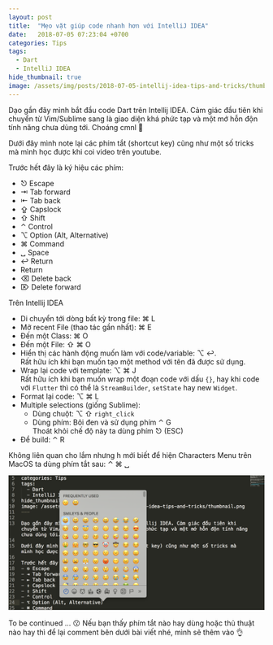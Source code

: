 ```yaml
---
layout: post
title:  "Mẹo vặt giúp code nhanh hơn với IntelliJ IDEA"
date:   2018-07-05 07:23:04 +0700
categories: Tips
tags:
  - Dart
  - IntelliJ IDEA
hide_thumbnail: true
image: /assets/img/posts/2018-07-05-intellij-idea-tips-and-tricks/thumbnail.png
---
```


Dạo gần đây mình bắt đầu code Dart trên Intellij IDEA. Cảm giác đầu tiên khi chuyển từ Vim/Sublime sang là giao diện khá phức tạp và một mớ hỗn độn tính năng chưa dùng tới. Choáng cmnl :rofl:

Dưới đây mình note lại các phím tắt (shortcut key) cũng như một số tricks mà mình học được khi coi video trên youtube.

Trước hết đây là ký hiệu các phím:
- ⎋ Escape
- ⇥ Tab forward
- ⇤ Tab back
- ⇪ Capslock
- ⇧ Shift
- ⌃ Control
- ⌥ Option (Alt, Alternative)
- ⌘ Command
- ␣ Space
- ↩ Return
- Return
- ⌫ Delete back
- ⌦ Delete forward

Trên Intellij IDEA

- Di chuyển tới dòng bất kỳ trong file: ⌘ L
- Mở recent File (thao tác gần nhất): ⌘ E
- Đến một Class: ⌘ O
- Đến một File: ⇧ ⌘ O
- Hiển thị các hành động muốn làm với code/variable: ⌥ ↩. <br>
  Rất hữu ích khi bạn muốn tạo một method với tên đã được sử dụng.
- Wrap lại code với template: ⌥ ⌘ J <br>
  Rất hữu ích khi bạn muốn wrap một đoạn code với dấu `{}`, hay khi code với `Flutter` thì có thể là `StreamBuilder`, `setState` hay new `Widget`.
- Format lại code: ⌥ ⌘ L
- Multiple selections (giống Sublime):
  - Dùng chuột: ⌥ ⇧ `right_click`
  - Dùng phím: Bôi đen và sử dụng phím ⌃ G <br>
  Thoát khỏi chế độ này ta dùng phím ⎋ (ESC)
- Để build: ⌃ R

Không liên quan cho lắm nhưng h mới biết để hiện Characters Menu trên MacOS ta dùng phím tắt sau: ⌃ ⌘ ␣

![](/assets/img/posts/2018-07-05-intellij-idea-tips-and-tricks/macos_characters_menu.png)

To be continued ... :kissing: Nếu bạn thấy phím tắt nào hay dùng hoặc thủ thuật nào hay thì để lại comment bên dưới bài viết nhé, mình sẽ thêm vào :ok_hand:
